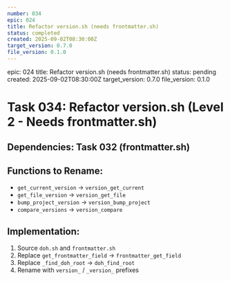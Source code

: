 ```yaml
---
number: 034
epic: 024
title: Refactor version.sh (needs frontmatter.sh)
status: completed
created: 2025-09-02T08:30:00Z
target_version: 0.7.0
file_version: 0.1.0
---
```

epic: 024
title: Refactor version.sh (needs frontmatter.sh)
status: pending
created: 2025-09-02T08:30:00Z
target_version: 0.7.0
file_version: 0.1.0

# Task 034: Refactor version.sh (Level 2 - Needs frontmatter.sh)

## Dependencies: Task 032 (frontmatter.sh)

## Functions to Rename:
- `get_current_version` → `version_get_current`
- `get_file_version` → `version_get_file`  
- `bump_project_version` → `version_bump_project`
- `compare_versions` → `version_compare`

## Implementation:
1. Source `doh.sh` and `frontmatter.sh`
2. Replace `get_frontmatter_field` → `frontmatter_get_field`
3. Replace `_find_doh_root` → `doh_find_root`
4. Rename with `version_` / `_version_` prefixes